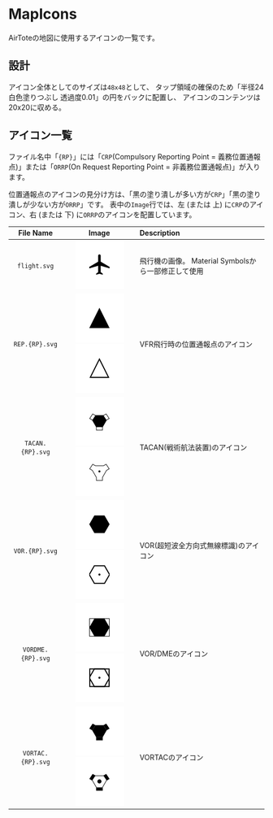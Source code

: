 # MapIcons

AirToteの地図に使用するアイコンの一覧です。

## 設計

アイコン全体としてのサイズは`48x48`として、
タップ領域の確保のため「半径24 白色塗りつぶし 透過度0.01」の円をバックに配置し、
アイコンのコンテンツは20x20に収める。

## アイコン一覧

ファイル名中「`{RP}`」には「`CRP`(Compulsory Reporting Point = 義務位置通報点)」または「`ORRP`(On Request Reporting Point = 非義務位置通報点)」が入ります。

位置通報点のアイコンの見分け方は、「黒の塗り潰しが多い方が`CRP`」「黒の塗り潰しが少ない方が`ORRP`」です。
表中の`Image`行では、左 (または 上) に`CRP`のアイコン、右 (または 下) に`ORRP`のアイコンを配置しています。

| File Name | Image | Description |
| :---: | :---: | :---|
| `flight.svg` | ![飛行機の画像](./flight.svg) | 飛行機の画像。 Material Symbolsから一部修正して使用 |
| `REP.{RP}.svg` | ![VFR Reporting Point Icon (Compulsory Reporting Point)](./REP.CRP.svg) ![VFR Reporting Point Icon (On Request Reporting Point)](./REP.ORRP.svg) | VFR飛行時の位置通報点のアイコン |
| `TACAN.{RP}.svg` | ![UHF Tactical Air Navigation Aid Icon (Compulsory Reporting Point)](./TACAN.CRP.svg) ![UHF Tactical Air Navigation Aid Icon (On Request Reporting Point)](./TACAN.ORRP.svg) | TACAN(戦術航法装置)のアイコン |
| `VOR.{RP}.svg` | ![VHF Omnidirectional Radio Range Icon (Compulsory Reporting Point)](./VOR.CRP.svg) ![VHF Omnidirectional Radio Range Icon (On Request Reporting Point)](./VOR.ORRP.svg) | VOR(超短波全方向式無線標識)のアイコン |
| `VORDME.{RP}.svg` | ![Collocated VOR and DME Icon (Compulsory Reporting Point)](./VORDME.CRP.svg) ![Collocated VOR and DME Icon (On Request Reporting Point)](./VORDME.ORRP.svg) | VOR/DMEのアイコン |
| `VORTAC.{RP}.svg` | ![Collocated VOR and TACAN Icon (Compulsory Reporting Point)](./VORTAC.CRP.svg) ![Collocated VOR and TACAN Icon (On Request Reporting Point)](./VORTAC.ORRP.svg) | VORTACのアイコン |
